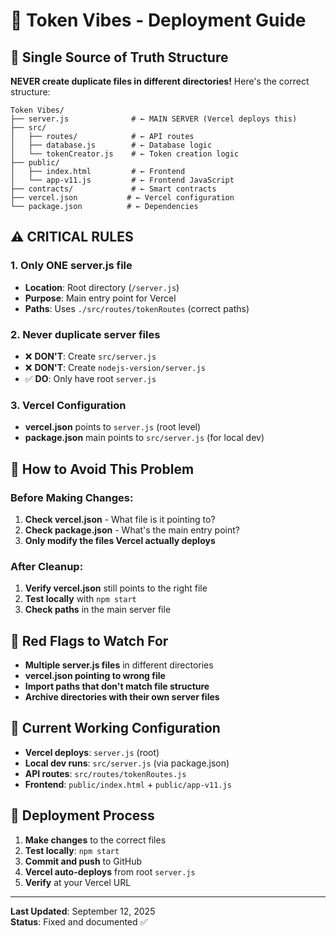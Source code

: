 # 🚀 Token Vibes - Deployment Guide

## 📁 **Single Source of Truth Structure**

**NEVER create duplicate files in different directories!** Here's the correct structure:

```
Token Vibes/
├── server.js              # ← MAIN SERVER (Vercel deploys this)
├── src/
│   ├── routes/            # ← API routes
│   ├── database.js        # ← Database logic
│   └── tokenCreator.js    # ← Token creation logic
├── public/
│   ├── index.html         # ← Frontend
│   └── app-v11.js         # ← Frontend JavaScript
├── contracts/             # ← Smart contracts
├── vercel.json           # ← Vercel configuration
└── package.json          # ← Dependencies
```

## ⚠️ **CRITICAL RULES**

### **1. Only ONE server.js file**
- **Location**: Root directory (`/server.js`)
- **Purpose**: Main entry point for Vercel
- **Paths**: Uses `./src/routes/tokenRoutes` (correct paths)

### **2. Never duplicate server files**
- ❌ **DON'T**: Create `src/server.js`
- ❌ **DON'T**: Create `nodejs-version/server.js`
- ✅ **DO**: Only have root `server.js`

### **3. Vercel Configuration**
- **vercel.json** points to `server.js` (root level)
- **package.json** main points to `src/server.js` (for local dev)

## 🔧 **How to Avoid This Problem**

### **Before Making Changes:**
1. **Check vercel.json** - What file is it pointing to?
2. **Check package.json** - What's the main entry point?
3. **Only modify the files Vercel actually deploys**

### **After Cleanup:**
1. **Verify vercel.json** still points to the right file
2. **Test locally** with `npm start`
3. **Check paths** in the main server file

## 🚨 **Red Flags to Watch For**

- **Multiple server.js files** in different directories
- **vercel.json pointing to wrong file**
- **Import paths that don't match file structure**
- **Archive directories with their own server files**

## 🎯 **Current Working Configuration**

- **Vercel deploys**: `server.js` (root)
- **Local dev runs**: `src/server.js` (via package.json)
- **API routes**: `src/routes/tokenRoutes.js`
- **Frontend**: `public/index.html` + `public/app-v11.js`

## 🔄 **Deployment Process**

1. **Make changes** to the correct files
2. **Test locally**: `npm start`
3. **Commit and push** to GitHub
4. **Vercel auto-deploys** from root `server.js`
5. **Verify** at your Vercel URL

---
**Last Updated**: September 12, 2025  
**Status**: Fixed and documented ✅
